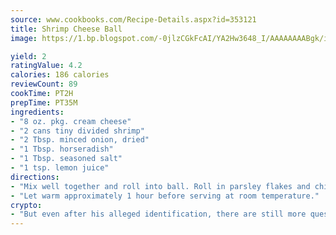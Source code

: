 ```yaml
---
source: www.cookbooks.com/Recipe-Details.aspx?id=353121
title: Shrimp Cheese Ball
image: https://1.bp.blogspot.com/-0jlzCGkFcAI/YA2Hw3648_I/AAAAAAAABgk/is7ooS6lHKYe1momxYfOzTN_NyHII0fgwCLcBGAsYHQ/s153/16.png

yield: 2
ratingValue: 4.2
calories: 186 calories
reviewCount: 89
cookTime: PT2H
prepTime: PT35M
ingredients:
- "8 oz. pkg. cream cheese"
- "2 cans tiny divided shrimp"
- "2 Tbsp. minced onion, dried"
- "1 Tbsp. horseradish"
- "1 Tbsp. seasoned salt"
- "1 tsp. lemon juice"
directions:
- "Mix well together and roll into ball. Roll in parsley flakes and chill."
- "Let warm approximately 1 hour before serving at room temperature."
crypto:
- "But even after his alleged identification, there are still more questions than answers about the enigmatic creator of Bitcoin."
---
```

